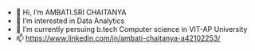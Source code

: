 - 👋 Hi, I’m AMBATI.SRI CHAITANYA
- 👀 I’m interested in Data Analytics
- 🌱 I’m currently persuing b.tech Computer science in VIT-AP University 
- 📫 https://www.linkedin.com/in/ambati-chaitanya-a42102253/
  

<!---
ambati-chaitanya/ambati-chaitanya is a ✨ special ✨ repository because its `README.md` (this file) appears on your GitHub profile.
You can click the Preview link to take a look at your changes.
--->
